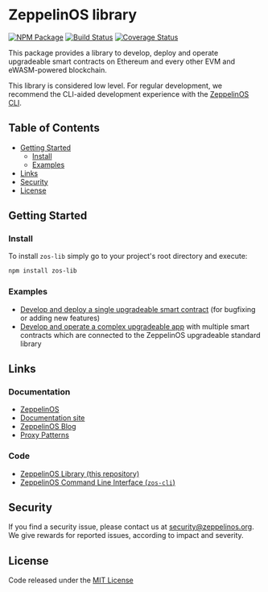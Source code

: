 # ZeppelinOS library
[![NPM Package](https://img.shields.io/npm/v/zos-lib.svg?style=flat-square)](https://www.npmjs.org/package/zos-lib)
[![Build Status](https://travis-ci.org/zeppelinos/zos-lib.svg?branch=master)](https://travis-ci.org/zeppelinos/zos-lib)
[![Coverage Status](https://coveralls.io/repos/github/zeppelinos/zos-lib/badge.svg?branch=master)](https://coveralls.io/github/zeppelinos/zos-lib?branch=master)

This package provides a library to develop, deploy and operate upgradeable smart contracts on Ethereum and every other EVM and eWASM-powered blockchain.

This library is considered low level. For regular development, we recommend the CLI-aided development experience with the [ZeppelinOS CLI](https://github.com/zeppelinos/zos-cli).

## Table of Contents

- [Getting Started](#getting-started)
  - [Install](#install)
  - [Examples](#examples)
- [Links](#links)
- [Security](#security)
- [License](#license)

## Getting Started

### Install

To install `zos-lib` simply go to your project's root directory and execute:
```sh
npm install zos-lib
```

### Examples

- [Develop and deploy a single upgradeable smart contract](https://docs.zeppelinos.org/docs/low_level_contract.html) (for bugfixing or adding new features)
- [Develop and operate a complex upgradeable app](https://docs.zeppelinos.org/docs/low_level_app.html) with multiple smart contracts which are connected to the ZeppelinOS upgradeable standard library

## Links

### Documentation
- [ZeppelinOS](http://zeppelinos.org)
- [Documentation site](https://docs.zeppelinos.org/)
- [ZeppelinOS Blog](https://blog.zeppelinos.org)
- [Proxy Patterns](https://blog.zeppelinos.org/proxy-patterns)

### Code
- [ZeppelinOS Library (this repository)](https://github.com/zeppelinos/zos-lib)
- [ZeppelinOS Command Line Interface (`zos-cli`)](https://github.com/zeppelinos/zos-cli)

## Security
If you find a security issue, please contact us at security@zeppelinos.org. We give rewards for reported issues, according to impact and severity.

## License

Code released under the [MIT License](LICENSE)